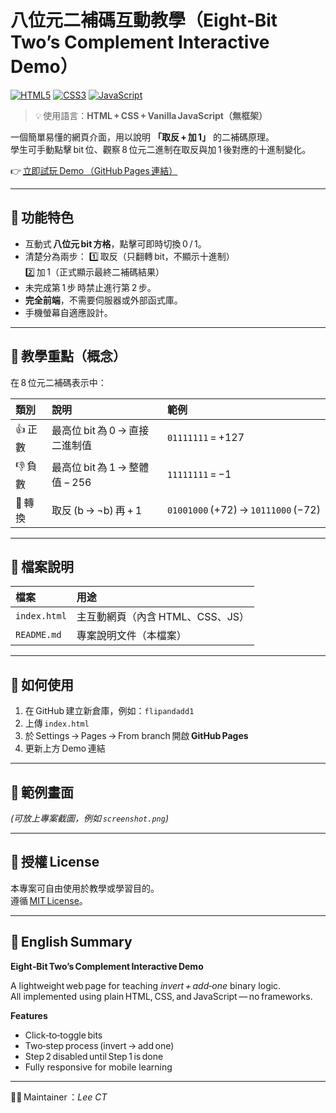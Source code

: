 # 八位元二補碼互動教學（Eight‑Bit Two’s Complement Interactive Demo）

[![HTML5](https://img.shields.io/badge/HTML5-orange?logo=html5&logoColor=white)](#)
[![CSS3](https://img.shields.io/badge/CSS3-blue?logo=css3&logoColor=white)](#)
[![JavaScript](https://img.shields.io/badge/JavaScript-yellow?logo=javascript&logoColor=white)](#)

> 💡 使用語言：**HTML + CSS + Vanilla JavaScript（無框架）**

一個簡單易懂的網頁介面，用以說明 **「取反 + 加 1」** 的二補碼原理。  
學生可手動點擊 bit 位、觀察 8 位元二進制在取反與加 1 後對應的十進制變化。  

👉 [立即試玩 Demo （GitHub Pages 連結）](https://lct1995chaewon.github.io/8bit-binary-complement/)  


---

## 🎯 功能特色

- 互動式 **八位元 bit 方格**，點擊可即時切換 0 / 1。  
- 清楚分為兩步：
  1️⃣ 取反（只翻轉 bit，不顯示十進制）  
  2️⃣ 加 1（正式顯示最終二補碼結果）  
- 未完成第 1 步 時禁止進行第 2 步。  
- **完全前端**，不需要伺服器或外部函式庫。  
- 手機螢幕自適應設計。  

---

## 🧠 教學重點（概念）

在 8 位元二補碼表示中：

| 類別 | 說明 | 範例 |
|:--|:--|:--|
| 👍 正數 | 最高位 bit 為 0 → 直接二進制值 | `01111111` = +127 |
| 👎 負數 | 最高位 bit 為 1 → 整體值 − 256 | `11111111` = −1 |
| 🚀 轉換 | 取反 (b → ¬b) 再 + 1 | `01001000` (+72) → `10111000` (−72) |

---

## 🧩 檔案說明

| 檔案 | 用途 |
|:--|:--|
| `index.html` | 主互動網頁（內含 HTML、CSS、JS） |
| `README.md` | 專案說明文件（本檔案） |

---

## 🚀 如何使用

1. 在 GitHub 建立新倉庫，例如：`flipandadd1`  
2. 上傳 `index.html`  
3. 於 Settings → Pages → From branch 開啟 **GitHub Pages**  
4. 更新上方 Demo 連結  

---

## 🧩 範例畫面
*(可放上專案截圖，例如 `screenshot.png`)*  

---

## 📝 授權 License

本專案可自由使用於教學或學習目的。  
遵循 [MIT License](https://opensource.org/licenses/MIT)。

---

## 💬 English Summary

**Eight‑Bit Two’s Complement Interactive Demo**

A lightweight web page for teaching *invert + add‑one* binary logic.  
All implemented using plain HTML, CSS, and JavaScript — no frameworks.

**Features**
- Click‑to‑toggle bits  
- Two‑step process (invert → add one)  
- Step 2 disabled until Step 1 is done  
- Fully responsive for mobile learning  

---

👩‍💻 Maintainer ：*Lee CT*
